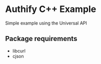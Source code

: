 # Authify C++ Example

Simple example using the Universal API

## Package requirements

* libcurl
* cjson
